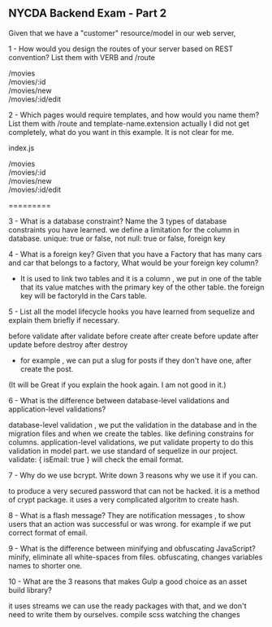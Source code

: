 ## NYCDA Backend Exam - Part 2

Given that we have a "customer" resource/model in our web server,

1 - How would you design the routes of your server based on REST convention? List them with VERB and /route

/movies              
/movies/:id         
/movies/new           
/movies/:id/edit      

2 - Which pages would require templates, and how would you name them? List them with /route and template-name.extension
actually I did not get completely, what do you want in this example. It is not clear for me.

index.js

/movies              
/movies/:id         
/movies/new           
/movies/:id/edit   


=========

3 - What is a database constraint? Name the 3 types of database constraints you have learned.
we define a limitation for the column in database.
unique: true or false, not null: true or false, foreign key



4 - What is a foreign key? Given that you have a Factory that has many cars and car that belongs to a factory, What would be your foreign key column?

-  It is used to link two tables and it is a column , we put in one of the table that its value matches with the primary key of the other table.
the foreign key will be factoryId in the Cars table.


5 - List all the model lifecycle hooks you have learned from sequelize and explain them briefly if necessary.

before validate
after validate
before create
after create
before update
after update
before destroy
after destroy
- for example , we can  put a slug for posts if they don't have one, after create  the post.

(It will be Great if you explain the hook again. I am not good in it.)



6 - What is the difference between database-level validations and application-level validations?

database-level validation , we put the validation in the database and in the migration files  and when we create the tables. like defining constrains for columns.
application-level validations, we put validate property to do this validation in model part.
we use standard of sequelize in our project. validate: {
                                                          isEmail: true
                                                        } will check the email format.

7 - Why do we use bcrypt. Write down 3 reasons why we use it if you can.

to produce a very secured password that can not be hacked.
it is a method of crypt package.
it uses a very complicated algoritm to create hash.



8 - What is a flash message?
They are notification messages , to show users that an action was successful or was wrong.
for example if we put correct format of email.

9 - What is the difference between minifying and obfuscating JavaScript?
minify, eliminate all white-spaces from files. obfuscating, changes  variables names to shorter one.

10 - What are the 3 reasons that makes Gulp a good choice as an asset build library?

it uses streams
we can use the ready packages with that, and we don't need to write them by ourselves.
compile scss
watching the changes
